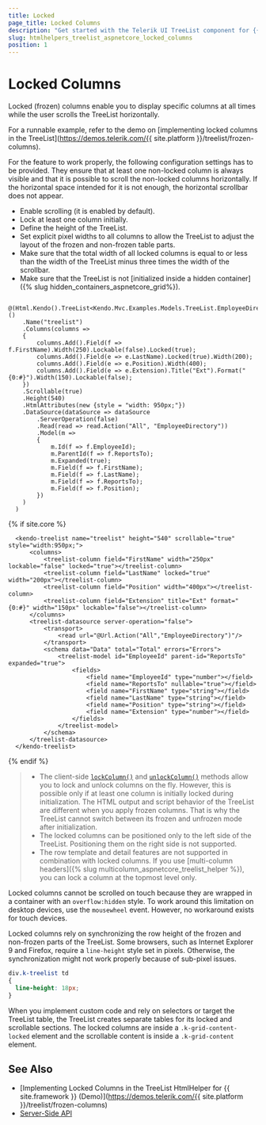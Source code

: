 ```yaml
---
title: Locked
page_title: Locked Columns
description: "Get started with the Telerik UI TreeList component for {{ site.framework }} (Demo) supporting locked columns that are visible at all times while the user scrolls the TreeList horizontally."
slug: htmlhelpers_treelist_aspnetcore_locked_columns
position: 1
---
```


# Locked Columns

Locked (frozen) columns enable you to display specific columns at all times while the user scrolls the TreeList horizontally.

For a runnable example, refer to the demo on [implementing locked columns in the TreeList](https://demos.telerik.com/{{ site.platform }}/treelist/frozen-columns).

For the feature to work properly, the following configuration settings has to be provided. They ensure that at least one non-locked column is always visible and that it is possible to scroll the non-locked columns horizontally. If the horizontal space intended for it is not enough, the horizontal scrollbar does not appear.
* Enable scrolling (it is enabled by default).
* Lock at least one column initially.
* Define the height of the TreeList.
* Set explicit pixel widths to all columns to allow the TreeList to adjust the layout of the frozen and non-frozen table parts.
* Make sure that the total width of all locked columns is equal to or less than the width of the TreeList minus three times the width of the scrollbar.
* Make sure that the TreeList is not [initialized inside a hidden container]({% slug hidden_containers_aspnetcore_grid%}).

```HtmlHelper
  @(Html.Kendo().TreeList<Kendo.Mvc.Examples.Models.TreeList.EmployeeDirectoryModel>()
    .Name("treelist")
    .Columns(columns =>
    {
        columns.Add().Field(f => f.FirstName).Width(250).Lockable(false).Locked(true);
        columns.Add().Field(e => e.LastName).Locked(true).Width(200);
        columns.Add().Field(e => e.Position).Width(400);
        columns.Add().Field(e => e.Extension).Title("Ext").Format("{0:#}").Width(150).Lockable(false);
    })
    .Scrollable(true)
    .Height(540)
    .HtmlAttributes(new {style = "width: 950px;"})
    .DataSource(dataSource => dataSource
        .ServerOperation(false)
        .Read(read => read.Action("All", "EmployeeDirectory"))
        .Model(m =>
        {
            m.Id(f => f.EmployeeId);
            m.ParentId(f => f.ReportsTo);
            m.Expanded(true);
            m.Field(f => f.FirstName);
            m.Field(f => f.LastName);
            m.Field(f => f.ReportsTo);
            m.Field(f => f.Position);
        })
    )
  )
```
{% if site.core %}
```TagHelper
  <kendo-treelist name="treelist" height="540" scrollable="true" style="width:950px;">
      <columns>
          <treelist-column field="FirstName" width="250px" lockable="false" locked="true"></treelist-column>
          <treelist-column field="LastName" locked="true" width="200px"></treelist-column>
          <treelist-column field="Position" width="400px"></treelist-column>
          <treelist-column field="Extension" title="Ext" format="{0:#}" width="150px" lockable="false"></treelist-column>
      </columns>
      <treelist-datasource server-operation="false">
          <transport>
              <read url="@Url.Action("All","EmployeeDirectory")"/>
          </transport>
          <schema data="Data" total="Total" errors="Errors">
              <treelist-model id="EmployeeId" parent-id="ReportsTo" expanded="true">
                  <fields>
                      <field name="EmployeeId" type="number"></field>
                      <field name="ReportsTo" nullable="true"></field>
                      <field name="FirstName" type="string"></field>
                      <field name="LastName" type="string"></field>
                      <field name="Position" type="string"></field>
                      <field name="Extension" type="number"></field>
                  </fields>
              </treelist-model>
          </schema>
      </treelist-datasource>
  </kendo-treelist>
```
{% endif %}


> * The client-side [`lockColumn()`](https://docs.telerik.com/kendo-ui/api/javascript/ui/treelist/methods/lockcolumn) and [`unlockColumn()`](https://docs.telerik.com/kendo-ui/api/javascript/ui/treelist/methods/unlockcolumn) methods allow you to lock and unlock columns on the fly. However, this is possible only if at least one column is initially locked during initialization. The HTML output and script behavior of the TreeList are different when you apply frozen columns. That is why the TreeList cannot switch between its frozen and unfrozen mode after initialization.
> * The locked columns can be positioned only to the left side of the TreeList. Positioning them on the right side is not supported.
> * The row template and detail features are not supported in combination with locked columns. If you use [multi-column headers]({% slug multicolumn_aspnetcore_treelist_helper %}), you can lock a column at the topmost level only.

Locked columns cannot be scrolled on touch because they are wrapped in a container with an `overflow:hidden` style. To work around this limitation on desktop devices, use the `mousewheel` event. However, no workaround exists for touch devices.

Locked columns rely on synchronizing the row height of the frozen and non-frozen parts of the TreeList. Some browsers, such as Internet Explorer 9 and Firefox, require a `line-height` style set in pixels. Otherwise, the synchronization might not work properly because of sub-pixel issues.

```CSS
div.k-treelist td
{
  line-height: 18px;
}
```

When you implement custom code and rely on selectors or target the TreeList table, the TreeList creates separate tables for its locked and scrollable sections. The locked columns are inside a `.k-grid-content-locked` element and the scrollable content is inside a `.k-grid-content` element.

## See Also

* [Implementing Locked Columns in the TreeList HtmlHelper for {{ site.framework }} (Demo)](https://demos.telerik.com/{{ site.platform }}/treelist/frozen-columns)
* [Server-Side API](/api/treelist)
